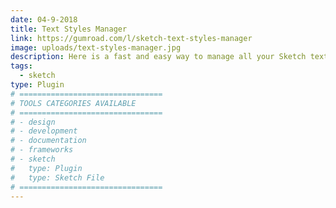 ```yaml
---
date: 04-9-2018
title: Text Styles Manager
link: https://gumroad.com/l/sketch-text-styles-manager
image: uploads/text-styles-manager.jpg
description: Here is a fast and easy way to manage all your Sketch text styles. No more hassle with long and complex names, or renaming tons of styles because you misspelled a folder name.
tags:
  - sketch
type: Plugin
# ================================
# TOOLS CATEGORIES AVAILABLE
# ================================
# - design
# - development
# - documentation
# - frameworks
# - sketch
#   type: Plugin
#   type: Sketch File
# ================================
---
```

